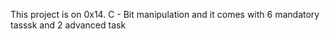 This project is on 0x14. C - Bit manipulation and it comes with 6 mandatory tasssk and 2 advanced task

